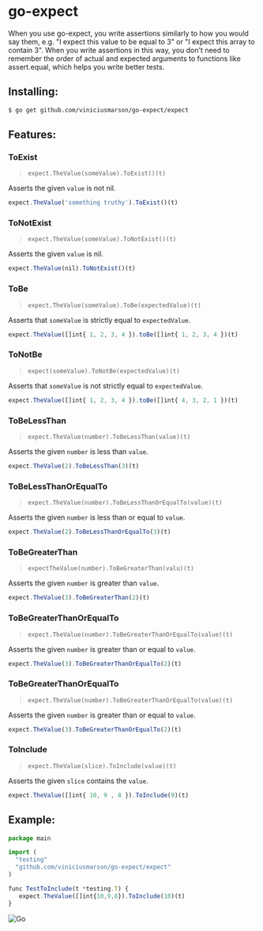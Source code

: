 # go-expect

When you use go-expect, you write assertions similarly to how you would say them, e.g. "I expect this value to be equal to 3" or "I expect this array to contain 3". When you write assertions in this way, you don't need to remember the order of actual and expected arguments to functions like assert.equal, which helps you write better tests.

## Installing:

```sh
$ go get github.com/viniciusmarson/go-expect/expect
```

## Features: 

### ToExist

> `expect.TheValue(someValue).ToExist()(t)`

Asserts the given `value` is not nil.

```js
expect.TheValue('something truthy').ToExist()(t)
```

### ToNotExist

> `expect.TheValue(someValue).ToNotExist()(t)`

Asserts the given `value` is nil.

```js
expect.TheValue(nil).ToNotExist()(t)
```

### ToBe

> `expect.TheValue(someValue).ToBe(expectedValue)(t)`

Asserts that `someValue` is strictly equal to `expectedValue`.

```js
expect.TheValue([]int{ 1, 2, 3, 4 }).toBe([]int{ 1, 2, 3, 4 })(t)
```


### ToNotBe

> `expect(someValue).ToNotBe(expectedValue)(t)`

Asserts that `someValue` is not strictly equal to `expectedValue`.

```js
expect.TheValue([]int{ 1, 2, 3, 4 }).toBe([]int{ 4, 3, 2, 1 })(t)
```


### ToBeLessThan

> `expect.TheValue(number).ToBeLessThan(value)(t)`

Asserts the given `number` is less than `value`.

```js
expect.TheValue(2).ToBeLessThan(3)(t)
```


### ToBeLessThanOrEqualTo

> `expect.TheValue(number).ToBeLessThanOrEqualTo(value)(t)`

Asserts the given `number` is less than or equal to `value`.

```js
expect.TheValue(2).ToBeLessThanOrEqualTo(3)(t)
```


### ToBeGreaterThan

> `expectTheValue(number).ToBeGreaterThan(valu)(t)`

Asserts the given `number` is greater than `value`.

```js
expect.TheValue(3).ToBeGreaterThan(2)(t)
```


### ToBeGreaterThanOrEqualTo

> `expect.TheValue(number).ToBeGreaterThanOrEqualTo(value)(t)`

Asserts the given `number` is greater than or equal to `value`.

```js
expect.TheValue(3).ToBeGreaterThanOrEqualTo(2)(t)
```


### ToBeGreaterThanOrEqualTo

> `expect.TheValue(number).ToBeGreaterThanOrEqualTo(value)(t)`

Asserts the given `number` is greater than or equal to `value`.

```js
expect.TheValue(3).ToBeGreaterThanOrEqualTo(2)(t)
```


### ToInclude

> `expect.TheValue(slice).ToInclude(value)(t)`

Asserts the given `slice` contains the `value`.

```js
expect.TheValue([]int{ 10, 9 , 8 }).ToInclude(9)(t)
```

## Example:

```js
package main

import (
  "testing"
  "github.com/viniciusmarson/go-expect/expect"
)

func TestToInclude(t *testing.T) {
   expect.TheValue([]int{10,9,8}).ToInclude(10)(t)
}
```


![Go](http://nordicapis.com/wp-content/uploads/golang-hemmingway-with-a-martini-02-243x300.png)
